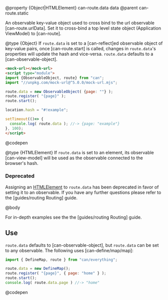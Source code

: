 @property {Object|HTMLElement} can-route.data data
@parent can-route.static

An observable key-value object used to cross bind to the url observable [can-route.urlData]. Set it to cross-bind a top level state object (Application ViewModel) to [can-route].

@type {Object} If `route.data` is set to a [can-reflect]ed observable object of
key-value pairs, once [can-route.start] is called, changes in `route.data`'s
properties will update the hash and vice-versa. `route.data` defaults to a [can-observable-object].

  ```html
  <mock-url></mock-url>
  <script type="module">
  import {ObservableObject, route} from "can";
  import "//unpkg.com/mock-url@^5.0.0/mock-url.mjs";

  route.data = new ObservableObject( {page: ""} );
  route.register( "{page}" );
  route.start();

  location.hash = "#!example";

  setTimeout(()=> {
    console.log( route.data ); //-> {page: "example"}
  }, 100);
  </script>
  ```
  @codepen


@type {HTMLElement} If `route.data` is set to an element, its
observable [can-view-model] will be used as the observable connected
to the browser's hash.

  <section class="warnings">
    <div class="deprecated warning">
    <h3>Deprecated</h3>
    <div class="signature-wrapper">
    <p>Assigning an <a href="https://developer.mozilla.org/en-US/docs/Web/API/HTMLElement">HTMLElement</a> to <code>route.data</code> has been deprecated in favor of setting it to an observable. If you have any further questions please refer to the [guides/routing Routing] guide.
    </div>
    </div>
  </section>

@body

For in-depth examples see the the [guides/routing Routing] guide.

## Use

`route.data` defaults to [can-observable-object], but `route.data` can be set to any observable. The following uses [can-define/map/map]:

```js
import { DefineMap, route } from "can/everything";

route.data = new DefineMap();
route.register( "{page}", { page: "home" } );
route.start();
console.log( route.data.page ) //-> "home"
```
@codepen

